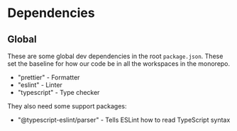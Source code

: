 # Dependencies

## Global

These are some global dev dependencies in the root `package.json`. These set the
baseline for how our code be in all the workspaces in the monorepo.

* "prettier" - Formatter
* "eslint" - Linter
* "typescript" - Type checker

They also need some support packages:

* "@typescript-eslint/parser" - Tells ESLint how to read TypeScript syntax
